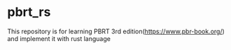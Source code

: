 # pbrt_rs
This repository is for learning PBRT 3rd edition(https://www.pbr-book.org/) and implement it with rust language
